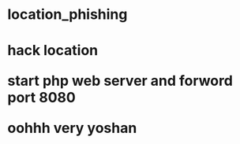 # location_phishing

<h1> hack location</html>

start php web server 
 and forword port 8080
 
 oohhh 
    very yoshan
